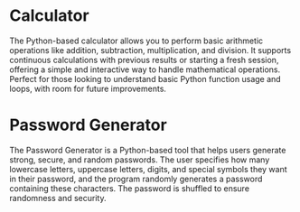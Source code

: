 # Calculator
The Python-based calculator allows you to perform basic arithmetic operations like addition, subtraction, multiplication, and division. It supports continuous calculations with previous results or starting a fresh session, offering a simple and interactive way to handle mathematical operations. Perfect for those looking to understand basic Python function usage and loops, with room for future improvements.
# Password Generator
The Password Generator is a Python-based tool that helps users generate strong, secure, and random passwords. The user specifies how many lowercase letters, uppercase letters, digits, and special symbols they want in their password, and the program randomly generates a password containing these characters. The password is shuffled to ensure randomness and security.
